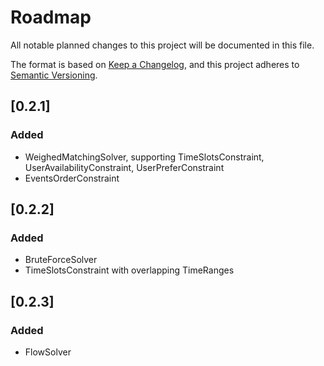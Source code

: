 # Roadmap

All notable planned changes to this project will be documented in this file.

The format is based on [Keep a Changelog](https://keepachangelog.com/en/1.0.0/), and this project adheres
to [Semantic Versioning](https://semver.org/spec/v2.0.0.html).

## [0.2.1]

### Added

- WeighedMatchingSolver, supporting TimeSlotsConstraint, UserAvailabilityConstraint, UserPreferConstraint
- EventsOrderConstraint

## [0.2.2]

### Added

- BruteForceSolver
- TimeSlotsConstraint with overlapping TimeRanges

## [0.2.3]

### Added

- FlowSolver
